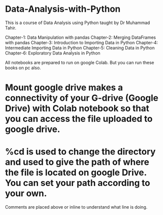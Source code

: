 # Data-Analysis-with-Python
This is a course of Data Analysis using Python taught by Dr Muhammad Tahir.

Chapter-1: Data Manipulation with pandas
Chapter-2: Merging DataFrames with pandas
Chapter-3: Introduction to Importing Data in Python
Chapter-4: Intermediate Importing Data in Python
Chapter-5: Cleaning Data in Python
Chapter-6: Exploratory Data Analysis in Python

All notebooks are prepared to run on google Colab. But you can run these books on pc also.

# Mount google drive makes a connectivity of your G-drive (Google Drive) with Colab notebook so that you can access the file uploaded to google drive.
# %cd is used to change the directory and used to give the path of where the file is located on google Drive. You can set your path according to your own.

Comments are placed above or inline to understand what line is doing.  
